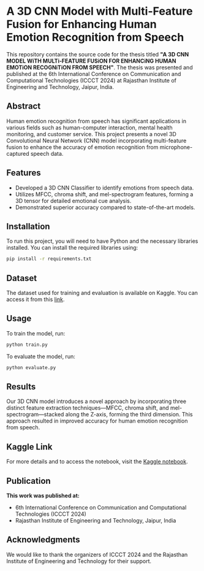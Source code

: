 # A 3D CNN Model with Multi-Feature Fusion for Enhancing Human Emotion Recognition from Speech

This repository contains the source code for the thesis titled **"A 3D CNN MODEL WiTH MULTi‑FEATURE FUSiON FOR ENHANCiNG HUMAN EMOTiON RECOGNiTiON FROM SPEECH"**. The thesis was presented and published at the 6th International Conference on Communication and Computational Technologies (ICCCT 2024) at Rajasthan Institute of Engineering and Technology, Jaipur, India.

## Abstract

Human emotion recognition from speech has significant applications in various fields such as human-computer interaction, mental health monitoring, and customer service. This project presents a novel 3D Convolutional Neural Network (CNN) model incorporating multi-feature fusion to enhance the accuracy of emotion recognition from microphone-captured speech data.

## Features

- Developed a 3D CNN Classifier to identify emotions from speech data.
- Utilizes MFCC, chroma shift, and mel-spectrogram features, forming a 3D tensor for detailed emotional cue analysis.
- Demonstrated superior accuracy compared to state-of-the-art models.

## Installation

To run this project, you will need to have Python and the necessary libraries installed. You can install the required libraries using:

```bash
pip install -r requirements.txt
```

## Dataset

The dataset used for training and evaluation is available on Kaggle. You can access it from this [link](https://www.kaggle.com/datasets/uwrfkaggler/ravdess-emotional-speech-audio).

## Usage

To train the model, run:

```bash
python train.py
```

To evaluate the model, run:

```bash
python evaluate.py
```

## Results

Our 3D CNN model introduces a novel approach by incorporating three distinct feature extraction techniques—MFCC, chroma shift, and mel-spectrogram—stacked along the Z-axis, forming the third dimension. This approach resulted in improved accuracy for human emotion recognition from speech.

## Kaggle Link

For more details and to access the notebook, visit the [Kaggle notebook](https://www.kaggle.com/code/hamadismail/ravdess-humanemotionrecognition-3d-cnn).

## Publication

**This work was published at:**

- 6th International Conference on Communication and Computational Technologies (ICCCT 2024)
- Rajasthan Institute of Engineering and Technology, Jaipur, India

<!--
## Citation

If you use this code in your research, please cite our paper:

```bibtex
@inproceedings{your_paper_citation,
  title={A 3D CNN Model with Multi-Feature Fusion for Enhancing Human Emotion Recognition from Speech},
  author={Your Name and Co-authors},
  booktitle={6th International Conference on Communication and Computational Technologies (ICCCT 2024)},
  year={2024},
  address={Jaipur, India}
}
```

## License

This project is licensed under the MIT License - see the LICENSE file for details.

-->

## Acknowledgments

We would like to thank the organizers of ICCCT 2024 and the Rajasthan Institute of Engineering and Technology for their support.
